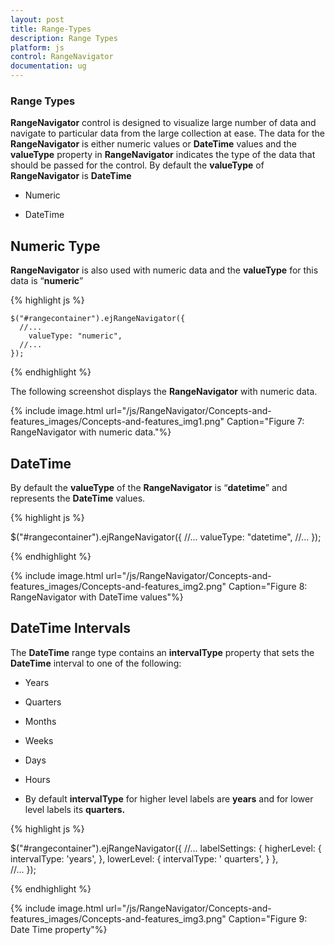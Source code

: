 ```yaml
---
layout: post
title: Range-Types
description: Range Types
platform: js
control: RangeNavigator
documentation: ug
---
```


### Range Types

**RangeNavigator** control is designed to visualize large number of data and navigate to particular data from the large collection at ease. The data for the **RangeNavigator** is either numeric values or **DateTime** values and the **valueType** property in **RangeNavigator** indicates the type of the data that should be passed for the control. By default the **valueType** of **RangeNavigator** is **DateTime**

* Numeric                   

* DateTime

## Numeric Type

**RangeNavigator** is also used with numeric data and the **valueType** for this data is “**numeric**”

{% highlight js %}


    $("#rangecontainer").ejRangeNavigator({
      //...
        valueType: "numeric",
      //...	
    });


{% endhighlight %}


The following screenshot displays the **RangeNavigator** with numeric data.



{% include image.html url="/js/RangeNavigator/Concepts-and-features_images/Concepts-and-features_img1.png" Caption="Figure 7: RangeNavigator with numeric data."%}

## DateTime

By default the **valueType** of the **RangeNavigator** is “**datetime**” and represents the **DateTime** values.

{% highlight js %}


$("#rangecontainer").ejRangeNavigator({
      //...
        valueType: "datetime",
      //...	
       });


{% endhighlight %}



{% include image.html url="/js/RangeNavigator/Concepts-and-features_images/Concepts-and-features_img2.png" Caption="Figure 8: RangeNavigator with DateTime values"%}

## DateTime Intervals

The **DateTime** range type contains an **intervalType** property that sets the **DateTime** interval to one of the following:

* Years

* Quarters

* Months

* Weeks

* Days 

* Hours

* By default **intervalType** for higher level labels are **years** and for lower level labels its **quarters.**


{% highlight js %}


$("#rangecontainer").ejRangeNavigator({
   //...
     labelSettings:
      { 
          higherLevel:
            {
                intervalType: 'years',
            },
        lowerLevel:
           {
               intervalType: ' quarters',
           }
      },    
  //...	
  });


{% endhighlight %}





{% include image.html url="/js/RangeNavigator/Concepts-and-features_images/Concepts-and-features_img3.png" Caption="Figure 9: Date Time property"%}
